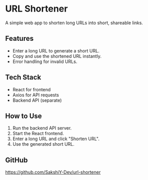# URL Shortener

A simple web app to shorten long URLs into short, shareable links.

## Features

- Enter a long URL to generate a short URL.
- Copy and use the shortened URL instantly.
- Error handling for invalid URLs.

## Tech Stack

- React for frontend
- Axios for API requests
- Backend API (separate)

## How to Use

1. Run the backend API server.
2. Start the React frontend.
3. Enter a long URL and click "Shorten URL".
4. Use the generated short URL.

## GitHub

https://github.com/SakshiY-Dev/url-shortener

